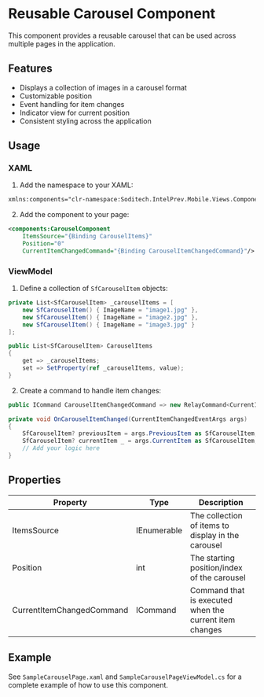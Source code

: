 # Reusable Carousel Component

This component provides a reusable carousel that can be used across multiple pages in the application.

## Features

- Displays a collection of images in a carousel format
- Customizable position
- Event handling for item changes
- Indicator view for current position
- Consistent styling across the application

## Usage

### XAML

1. Add the namespace to your XAML:

```xml
xmlns:components="clr-namespace:Soditech.IntelPrev.Mobile.Views.Components.Carousel"
```

2. Add the component to your page:

```xml
<components:CarouselComponent
    ItemsSource="{Binding CarouselItems}"
    Position="0"
    CurrentItemChangedCommand="{Binding CarouselItemChangedCommand}"/>
```

### ViewModel

1. Define a collection of `SfCarouselItem` objects:

```csharp
private List<SfCarouselItem> _carouselItems = [
    new SfCarouselItem() { ImageName = "image1.jpg" },
    new SfCarouselItem() { ImageName = "image2.jpg" },
    new SfCarouselItem() { ImageName = "image3.jpg" }
];

public List<SfCarouselItem> CarouselItems
{
    get => _carouselItems;
    set => SetProperty(ref _carouselItems, value);
}
```

2. Create a command to handle item changes:

```csharp
public ICommand CarouselItemChangedCommand => new RelayCommand<CurrentItemChangedEventArgs>(OnCarouselItemChanged);

private void OnCarouselItemChanged(CurrentItemChangedEventArgs args)
{
    SfCarouselItem? previousItem = args.PreviousItem as SfCarouselItem;
    SfCarouselItem? currentItem _ = args.CurrentItem as SfCarouselItem;
    // Add your logic here
}
```

## Properties

| Property | Type | Description |
| --- | --- | --- |
| ItemsSource | IEnumerable<SfCarouselItem> | The collection of items to display in the carousel |
| Position | int | The starting position/index of the carousel |
| CurrentItemChangedCommand | ICommand | Command that is executed when the current item changes |

## Example

See `SampleCarouselPage.xaml` and `SampleCarouselPageViewModel.cs` for a complete example of how to use this component.
